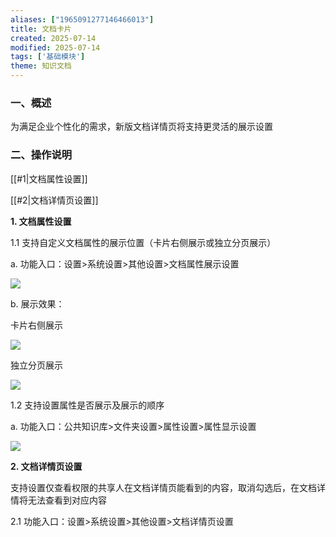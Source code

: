 ```yaml
---
aliases: ["1965091277146466013"]
title: 文档卡片
created: 2025-07-14
modified: 2025-07-14
tags: ['基础模块']
theme: 知识文档
---
```


### 一、概述

为满足企业个性化的需求，新版文档详情页将支持更灵活的展示设置

### 二、操作说明

[[#1|文档属性设置]]

[[#2|文档详情页设置]]

**1. 文档属性设置**

1.1 支持自定义文档属性的展示位置（卡片右侧展示或独立分页展示）

a. 功能入口：设置>系统设置>其他设置>文档属性展示设置

![](https://myhelpdoc.oss-cn-heyuan.aliyuncs.com/mdimages/b6ee9b5d4acf372b71c35bfd37547fab.jpg)

b. 展示效果：

卡片右侧展示

![](https://myhelpdoc.oss-cn-heyuan.aliyuncs.com/mdimages/85bb9f46326ea39f39070bbbefb55eda.jpg)

独立分页展示

![](https://myhelpdoc.oss-cn-heyuan.aliyuncs.com/mdimages/0d208f28690b998cfacb72065b2abedc.jpg)

1.2 支持设置属性是否展示及展示的顺序

a. 功能入口：公共知识库>文件夹设置>属性设置>属性显示设置

![](https://myhelpdoc.oss-cn-heyuan.aliyuncs.com/mdimages/936be7f918acace54c7020c624015d47.jpg)

**2. 文档详情页设置**

支持设置仅查看权限的共享人在文档详情页能看到的内容，取消勾选后，在文档详情将无法查看到对应内容

2.1 功能入口：设置>系统设置>其他设置>文档详情页设置

